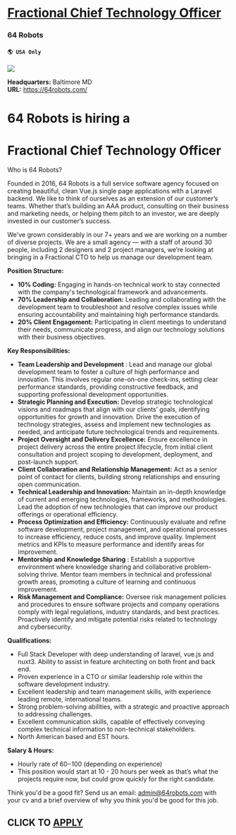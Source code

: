 # [Fractional Chief Technology Officer](https://www.remotewlb.com/apply/fractional-chief-technology-officer)  
### 64 Robots  
#### `🌎 USA Only`  
![](https://we-work-remotely.imgix.net/logos/0136/4062/logo.gif?ixlib=rails-4.0.0&w=50&h=50&dpr=2&fit=fill&auto=compress)

**Headquarters:** Baltimore MD  
**URL:** https://64robots.com/

# 64 Robots is hiring a

# Fractional Chief Technology Officer

  

Who is 64 Robots?

Founded in 2016, 64 Robots is a full service software agency focused on creating beautiful, clean Vue.js single page applications with a Laravel backend. We like to think of ourselves as an extension of our customer’s teams. Whether that’s building an AAA product, consulting on their business and marketing needs, or helping them pitch to an investor, we are deeply invested in our customer’s success.

We've grown considerably in our 7+ years and we are working on a number of diverse projects. We are a small agency — with a staff of around 30 people, including 2 designers and 2 project managers, we’re looking at bringing in a Fractional CTO to help us manage our development team.

**Position Structure:**

  * **10% Coding:** Engaging in hands-on technical work to stay connected with the company's technological framework and advancements.
  * **70% Leadership and Collaboration:** Leading and collaborating with the development team to troubleshoot and resolve complex issues while ensuring accountability and maintaining high performance standards.
  * **20% Client Engagement:** Participating in client meetings to understand their needs, communicate progress, and align our technology solutions with their business objectives.  
  

  
  

**Key Responsibilities:**

  * **Team Leadership and Development** : Lead and manage our global development team to foster a culture of high performance and innovation. This involves regular one-on-one check-ins, setting clear performance standards, providing constructive feedback, and supporting professional development opportunities. 
  * **Strategic Planning and Execution:** Develop strategic technological visions and roadmaps that align with our clients’ goals, identifying opportunities for growth and innovation. Drive the execution of technology strategies, assess and implement new technologies as needed, and anticipate future technological trends and requirements.
  * **Project Oversight and Delivery Excellence:** Ensure excellence in project delivery across the entire project lifecycle, from initial client consultation and project scoping to development, deployment, and post-launch support.
  * **Client Collaboration and Relationship Management:** Act as a senior point of contact for clients, building strong relationships and ensuring open communication. 
  * **Technical Leadership and Innovation:** Maintain an in-depth knowledge of current and emerging technologies, frameworks, and methodologies. Lead the adoption of new technologies that can improve our product offerings or operational efficiency. 
  * **Process Optimization and Efficiency:** Continuously evaluate and refine software development, project management, and operational processes to increase efficiency, reduce costs, and improve quality. Implement metrics and KPIs to measure performance and identify areas for improvement.
  * **Mentorship and Knowledge Sharing** : Establish a supportive environment where knowledge sharing and collaborative problem-solving thrive. Mentor team members in technical and professional growth areas, promoting a culture of learning and continuous improvement.
  * **Risk Management and Compliance:** Oversee risk management policies and procedures to ensure software projects and company operations comply with legal regulations, industry standards, and best practices. Proactively identify and mitigate potential risks related to technology and cybersecurity.  
  

  

**Qualifications:**

  * Full Stack Developer with deep understanding of laravel, vue.js and nuxt3. Ability to assist in feature architecting on both front and back end.
  * Proven experience in a CTO or similar leadership role within the software development industry.
  * Excellent leadership and team management skills, with experience leading remote, international teams.
  * Strong problem-solving abilities, with a strategic and proactive approach to addressing challenges.
  * Excellent communication skills, capable of effectively conveying complex technical information to non-technical stakeholders.
  * North American based and EST hours.   
  

  
  

**Salary & Hours:**

  * Hourly rate of $60-$100 (depending on experience) 
  * This position would start at 10 - 20 hours per week as that’s what the projects require now, but could grow quickly for the right candidate.  
  

Think you'd be a good fit? Send us an email: admin@64robots.com with your cv and a brief overview of why you think you'd be good for this job.  
  

  

  
## CLICK TO [APPLY](https://www.remotewlb.com/apply/fractional-chief-technology-officer)

